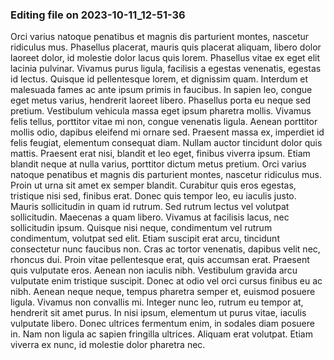 

### Editing file on 2023-10-11_12-51-36

Orci varius natoque penatibus et magnis dis parturient montes, nascetur ridiculus mus. Phasellus placerat, mauris quis placerat aliquam, libero dolor laoreet dolor, id molestie dolor lacus quis lorem. Phasellus vitae ex eget elit lacinia pulvinar. Vivamus purus ligula, facilisis a egestas venenatis, egestas id lectus. Quisque id pellentesque lorem, et dignissim quam. Interdum et malesuada fames ac ante ipsum primis in faucibus. In sapien leo, congue eget metus varius, hendrerit laoreet libero.
Phasellus porta eu neque sed pretium. Vestibulum vehicula massa eget ipsum pharetra mollis. Vivamus felis tellus, porttitor vitae mi non, congue venenatis ligula. Aenean porttitor mollis odio, dapibus eleifend mi ornare sed. Praesent massa ex, imperdiet id felis feugiat, elementum consequat diam. Nullam auctor tincidunt dolor quis mattis. Praesent erat nisi, blandit et leo eget, finibus viverra ipsum. Etiam blandit neque at nulla varius, porttitor dictum metus pretium.
Orci varius natoque penatibus et magnis dis parturient montes, nascetur ridiculus mus. Proin ut urna sit amet ex semper blandit. Curabitur quis eros egestas, tristique nisi sed, finibus erat. Donec quis tempor leo, eu iaculis justo. Mauris sollicitudin in quam id rutrum. Sed rutrum lectus vel volutpat sollicitudin. Maecenas a quam libero. Vivamus at facilisis lacus, nec sollicitudin ipsum.
Quisque nisi neque, condimentum vel rutrum condimentum, volutpat sed elit. Etiam suscipit erat arcu, tincidunt consectetur nunc faucibus non. Cras ac tortor venenatis, dapibus velit nec, rhoncus dui. Proin vitae pellentesque erat, quis accumsan erat. Praesent quis vulputate eros. Aenean non iaculis nibh. Vestibulum gravida arcu vulputate enim tristique suscipit. Donec at odio vel orci cursus finibus eu ac nibh. Aenean neque neque, tempus pharetra semper et, euismod posuere ligula. Vivamus non convallis mi. Integer nunc leo, rutrum eu tempor at, hendrerit sit amet purus. In nisi ipsum, elementum ut purus vitae, iaculis vulputate libero. Donec ultrices fermentum enim, in sodales diam posuere in. Nam non ligula ac sapien fringilla ultrices. Aliquam erat volutpat. Etiam viverra ex nunc, id molestie dolor pharetra nec.


